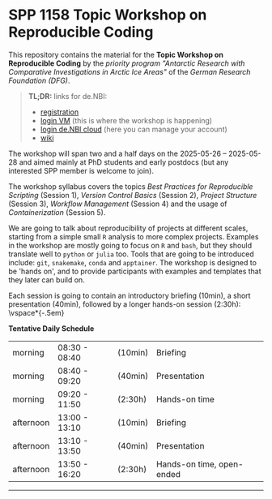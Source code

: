 # SPP 1158 Topic Workshop on Reproducible Coding


This repository contains the material for the **Topic Workshop on Reproducible Coding** by the *priority program "Antarctic Research with Comparative Investigations in Arctic Ice Areas"* of the *German Research Foundation (DFG)*.

> **TL;DR:** links for de.NBI:
> - [registration](https://cloud.denbi.de/wiki/registration/)
> - [login VM](https://simplevm.denbi.de/portal/webapp/) (this is where the workshop is happening)
> - [login de.NBI cloud](https://cloud.denbi.de/portal/webapp) (here you can manage your account)
> - [wiki](https://cloud.denbi.de/wiki/)

The workshop will span two and a half days on the 2025-05-26 – 2025-05-28 and aimed mainly at PhD students and early postdocs (but any interested SPP member is welcome to join).

The workshop syllabus covers the topics *Best Practices for Reproducible Scripting* (Session 1), *Version Control Basics* (Session 2), *Project Structure* (Session 3), *Workflow Management* (Session 4) and the usage of *Containerization* (Session 5).

We are going to talk about reproducibility of projects at different scales, starting from a simple small `R` analysis to more complex projects.
Examples in the workshop are mostly going to focus on `R` and `bash`, but they should translate well to `python` or `julia` too.
Tools that are going to be introduced include:
`git`, `snakemake`, `conda` and `apptainer`.
The workshop is designed to be 'hands on', and to provide participants with examples and templates that they later can build on.

Each session is going to contain an introductory briefing (10min), a short presentation (40min), followed by a longer hands-on session (2:30h):
\vspace*{-.5em}

**Tentative Daily Schedule**

|           |               |         |                           |
|-----------|---------------|---------|---------------------------|
| morning   | 08:30 - 08:40 | (10min) | Briefing                  |
| morning   | 08:40 - 09:20 | (40min) | Presentation              |
| morning   | 09:20 - 11:50 | (2:30h) | Hands-on time             |
| afternoon | 13:00 - 13:10 | (10min) | Briefing                  |
| afternoon | 13:10 - 13:50 | (40min) | Presentation              |
| afternoon | 13:50 - 16:20 | (2:30h) | Hands-on time, open-ended |

---
